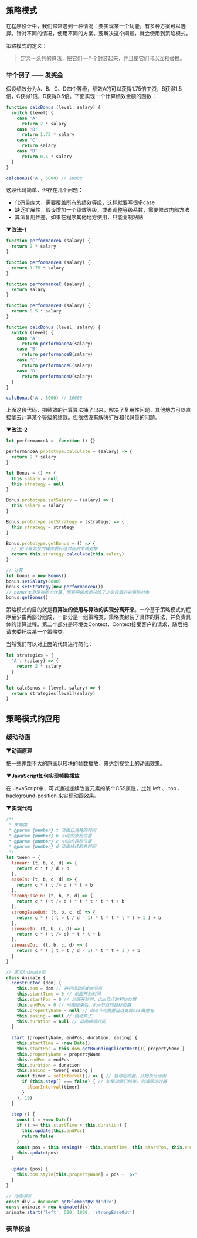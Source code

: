 ## 策略模式

在程序设计中，我们常常遇到一种情况：要实现某一个功能，有多种方案可以选择。针对不同的情况，使用不同的方案。要解决这个问题，就会使用到策略模式。

策略模式的定义：

> 定义一系列的算法，把它们一个个封装起来，并且使它们可以互相替换。

### 举个例子 —— 发奖金

假设绩效分为A、B、C、D四个等级，绩效A的可以获得1.75倍工资，B获得1.5倍，C获得1倍，D获得0.5倍。下面实现一个计算绩效金额的函数：

```js
function calcBonus (level, salary) {
  switch (level) {
    case 'A':
      return 2 * salary
    case 'B':
      return 1.75 * salary
    case 'C':
      return salary
    case 'D':
      return 0.5 * salary
  }
}

calcBonus('A', 5000) // 10000
```

这段代码简单，但存在几个问题：

* 代码量庞大，需要覆盖所有的绩效等级，这样就要写很多case
* 缺乏扩展性，假设增加一个绩效等级，或者调整等级系数，需要修改内部方法
* 算法复用性差，如果在程序其他地方使用，只能复制粘贴

**▼改进-1**

```js
function performanceA (salary) {
  return 2 * salary
}

function performanceB (salary) {
  return 1.75 * salary
}

function performanceC (salary) {
  return salary
}

function performanceD (salary) {
  return 0.5 * salary
}

function calcBonus (level, salary) {
  switch (level) {
    case 'A':
      return performanceA(salary)
    case 'B':
      return performanceB(salary)
    case 'C':
      return performanceC(salary)
    case 'D':
      return performanceD(salary)
  }
}

calcBonus('A', 5000) // 10000
```

上面这段代码，把绩效的计算算法抽了出来，解决了复用性问题，其他地方可以直接拿去计算某个等级的绩效。但依然没有解决扩展和代码量的问题。

**▼改进-2**

```js
let performanceA =  function () {}

performanceA.prototype.calculate = (salary) => {
  return 2 * salary
}

let Bonus = () => {
  this.salary = null
  this.strategy = null
}

Bonus.prototype.setSalary = (salary) => {
  this.salary = salary
}

Bonus.prototype.setStrategy = (strategy) => {
  this.strategy = strategy
}

Bonus.prototype.getBonus = () => {
  // 把计算奖金的操作委托给对应的策略对象
  return this.strategy.calculate(this.salary)
}

// 计算
let bonus = new Bonus() 
bonus.setSalary(5000)
bonus.setStrategy(new performanceA())
// bonus本身没有能力计算，而是把请求委托给了之前设置的的策略对象
bonus.getBonus()
```

策略模式的目的就是**将算法的使用与算法的实现分离开来**。一个基于策略模式的程序至少由两部分组成，一部分是一组策略类，策略类封装了具体的算法，并负责具体的计算过程。第二个部分是环境类Context，Context接受客户的请求，随后把请求委托给某一个策略类。

当然我们可以对上面的代码进行简化：

```js
let strategies = {
  'A': (salary) => {
    return 2 * salary
  }
}

let calcBonus = (level, salary) => {
  return strategies[level](salary)
}
```

## 策略模式的应用

### 缓动动画 

**▼动画原理**

把一些差距不大的原画以较块的帧数播放，来达到视觉上的动画效果。

**▼JavaScript如何实现帧数播放**

在 JavaScript中，可以通过连续改变元素的某个CSS属性，比如 left 、 top 、 background-position 来实现动画效果。

**▼实现代码**

```js
/**
 * 策略类
 * @param {number} t 动画已消耗的时间
 * @param {number} b 小球的原始位置
 * @param {number} c 小球的目标位置
 * @param {number} d 动画持续的总时间
 */
let tween = {
  linear: (t, b, c, d) => {
    return c * t / d + b
  },
  easeIn: (t, b, c, d) => {
    return c * ( t /= d ) * t + b
  },
  strongEaseIn: (t, b, c, d) => {
    return c * ( t /= d ) * t * t * t * t + b
  },
  strongEaseOut: (t, b, c, d) => {
    return c * ( ( t = t / d - 1) * t * t * t * t + 1 ) + b
  },
  sineaseIn: (t, b, c, d) => {
    return c * ( t /= d) * t * t + b
  },
  sineaseOut: (t, b, c, d) => {
    return c * ( ( t = t / d - 1) * t * t + 1 ) + b
  }
}
```

```js
// 定义Animate类
class Animate {
  constructor (dom) {
    this.dom = dom // 进行运动的dom节点
    this.startTime = 0 // 动画开始时间
    this.startPos = 0 // 动画开始时，dom节点的初始位置
    this.endPos = 0 // 动画结束后，dom节点的目标位置
    this.propertyName = null // dom节点需要倍改变的css属性名
    this.easing = null // 缓动算法
    this.duration = null // 动画持续时间
  }
  
  start (propertyName, endPos, duration, easing) {
    this.startTime = +new Date()
    this.startPos = this.dom.getBoundingClientRect()[ propertyName ]
    this.propertyName = propertyName
    this.endPos = endPos
    this.duration = duration
    this.easing = tween[ easing ]
    const timer = setInterval(() => { // 启动定时器，开始执行动画
      if (this.step() === false) { // 如果动画已结束，则清除定时器
        clearInterval(timer)
      }
    }, 19)
  }
  
  step () {
    const t = +new Date()
    if (t >= this.startTime + this.duration) {
      this.update(this.endPos)
      return false
    }
    const pos = this.easing(t - this.startTime, this.startPos, this.endPos - this.startPos, this.duration)
    this.update(pos)
  }
  
  update (pos) {
    this.dom.style[this.propertyName] = pos + 'px'
  }
}
```

```js
// 动画演示
const div = document.getElementById('div')
const animate = new Animate(div)
animate.start('left', 500, 1000, 'strongEaseOut')
```

### 表单校验

